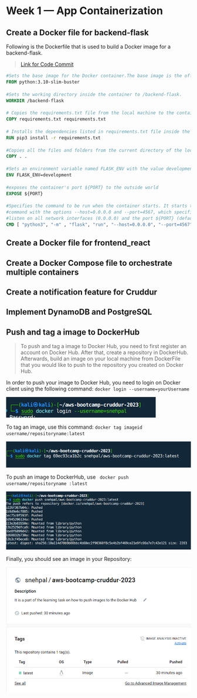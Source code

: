 # Week 1 — App Containerization

## Create a Docker file for backend-flask

Following is the Dockerfile that is used to build a Docker image for a backend-flask.

> [Link for Code Commit](https://github.com/snehpalkaur/aws-bootcamp-cruddur-2023/commit/4ab86b9fa9445857585d4ea5d74065ee4ba2c324)

```dockerfile
#Sets the base image for the Docker container.The base image is the official Python 3.10 slim version running on Debian Buster.
FROM python:3.10-slim-buster

#Sets the working directory inside the container to /backend-flask.
WORKDIR /backend-flask

# Copies the requirements.txt file from the local machine to the container's working directory.
COPY requirements.txt requirements.txt

# Installs the dependencies listed in requirements.txt file inside the container using pip3
RUN pip3 install -r requirements.txt

#Copies all the files and folders from the current directory of the local machine to the container's working directory.
COPY . .

#Sets an environment variable named FLASK_ENV with the value development.
ENV FLASK_ENV=development

#exposes the container's port ${PORT} to the outside world
EXPOSE ${PORT}

#Specifies the command to be run when the container starts. It starts the backend-flask by running the flask run
#command with the options --host=0.0.0.0 and --port=4567, which specifies that the application should 
#listen on all network interfaces (0.0.0.0) and the port ${PORT} (default is 4567).
CMD [ "python3", "-m" , "flask", "run", "--host=0.0.0.0", "--port=4567"]

```


## Create a Docker file for frontend_react

## Create a Docker Compose file to orchestrate multiple containers

## Create a notification feature for Cruddur

## Implement DynamoDB and PostgreSQL


## Push and tag a image to DockerHub 

> To push and tag a image to Docker Hub, you need to first register an account on Docker Hub. After that, create a repository in DockerHub. Afterwards, build an image on your local machine from DockerFile that you would like to push to the repository you created on Docker Hub. 

In order to push your image to Docker Hub, you need to login on Docker client using the following command: ``docker login --username=yourUsername``

![username](assets/login_d.png)

To tag an image, use this command: ``docker tag imageid username/repositoryname:latest``

![username](assets/d_tag.png)

To push an image to DockerHub, use `` docker push username/repositoryname :latest``

![username](assets/d_push.png)

Finally, you should see an image in your Repository:

![username](assets/d-hub.png)




